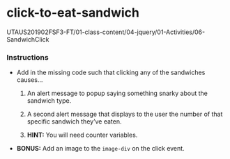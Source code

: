 # click-to-eat-sandwich
UTAUS201902FSF3-FT/01-class-content/04-jquery/01-Activities/06-SandwichClick

### Instructions

* Add in the missing code such that clicking any of the sandwiches causes…

  1. An alert message to popup saying something snarky about the sandwich type.

  2. A second alert message that displays to the user the number of that specific sandwich they’ve eaten.

  3. **HINT:** You will need counter variables.

* **BONUS:** Add an image to the `image-div` on the click event.
